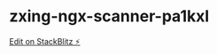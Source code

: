 # zxing-ngx-scanner-pa1kxl

[Edit on StackBlitz ⚡️](https://stackblitz.com/edit/zxing-ngx-scanner-pa1kxl)